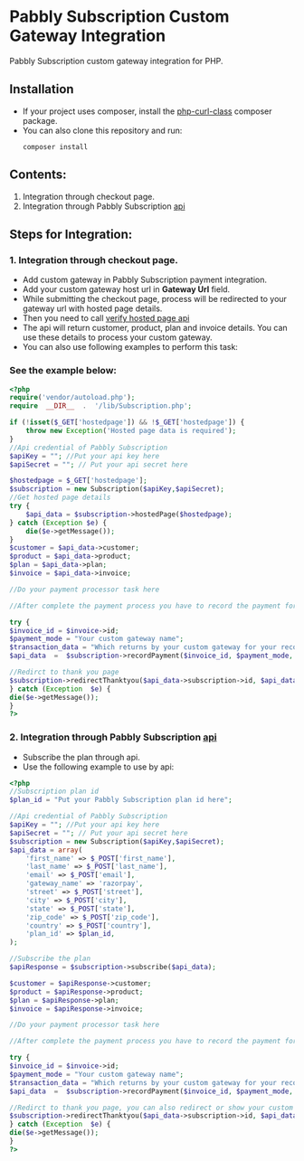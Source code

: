 
# Pabbly Subscription Custom Gateway Integration

Pabbly Subscription custom gateway integration for PHP.

## Installation

* If your project uses composer, install the [php-curl-class](https://github.com/php-curl-class/php-curl-class) composer package.
* You can also clone this repository and run:
	```code 
	composer install
	```
## Contents:

1. 	Integration through checkout page.
2. 	Integration through Pabbly Subscription [api](https://www.pabbly.com/subscriptions/api/#section2)

## Steps for Integration:

### 1. Integration through checkout page.
*	Add custom gateway in Pabbly Subscription payment integration.
*	Add your custom gateway host url in **Gateway Url** field.
* While submitting the checkout page, process will be redirected to your gateway url with hosted page details.
*  Then you need to call [verify hosted page api](https://www.pabbly.com/subscriptions/api/#section26)
* The api will return customer, product, plan and invoice details. You can use these details to process your custom gateway.
* You can also use following examples to perform this task:

### See the example below:

```php
<?php
require('vendor/autoload.php');
require  __DIR__  .  '/lib/Subscription.php';

if (!isset($_GET['hostedpage']) && !$_GET['hostedpage']) {
    throw new Exception('Hosted page data is required');
}
//Api credential of Pabbly Subscription
$apiKey = ""; //Put your api key here
$apiSecret = ""; // Put your api secret here

$hostedpage = $_GET['hostedpage'];
$subscription = new Subscription($apiKey,$apiSecret);
//Get hosted page details
try {
    $api_data = $subscription->hostedPage($hostedpage);
} catch (Exception $e) {
    die($e->getMessage());
}
$customer = $api_data->customer;
$product = $api_data->product;
$plan = $api_data->plan;
$invoice = $api_data->invoice;

//Do your payment processor task here

//After complete the payment process you have to record the payment for the invoice due. Use the following example for that:

try {
$invoice_id = $invoice->id;
$payment_mode = "Your custom gateway name";
$transaction_data = "Which returns by your custom gateway for your record"; //string/object
$api_data  =  $subscription->recordPayment($invoice_id, $payment_mode, $payment_note, $transaction_data);

//Redirct to thank you page
$subscription->redirectThanktyou($api_data->subscription->id, $api_data->subscription->customer_id);
} catch (Exception  $e) {
die($e->getMessage());
}
?>
```

### 2. 	Integration through Pabbly Subscription [api](https://www.pabbly.com/subscriptions/api/#section2)

* Subscribe the plan through api.
* Use the following example to use by api:
```php
<?php
//Subscription plan id
$plan_id = "Put your Pabbly Subscription plan id here";

//Api credential of Pabbly Subscription
$apiKey = ""; //Put your api key here
$apiSecret = ""; // Put your api secret here
$subscription = new Subscription($apiKey,$apiSecret);
$api_data = array(
    'first_name' => $_POST['first_name'],
    'last_name' => $_POST['last_name'],
    'email' => $_POST['email'],
    'gateway_name' => 'razorpay',
    'street' => $_POST['street'],
    'city' => $_POST['city'],
    'state' => $_POST['state'],
    'zip_code' => $_POST['zip_code'],
    'country' => $_POST['country'],
    'plan_id' => $plan_id,
);

//Subscribe the plan
$apiResponse = $subscription->subscribe($api_data);

$customer = $apiResponse->customer;
$product = $apiResponse->product;
$plan = $apiResponse->plan;
$invoice = $apiResponse->invoice;

//Do your payment processor task here

//After complete the payment process you have to record the payment for the invoice due. Use the following example for that:

try {
$invoice_id = $invoice->id;
$payment_mode = "Your custom gateway name";
$transaction_data = "Which returns by your custom gateway for your record"; //string/object
$api_data  =  $subscription->recordPayment($invoice_id, $payment_mode, $payment_note, $transaction_data);

//Redirct to thank you page, you can also redirect or show your custom thank you page
$subscription->redirectThanktyou($api_data->subscription->id, $api_data->subscription->customer_id);
} catch (Exception  $e) {
die($e->getMessage());
}
?>
```